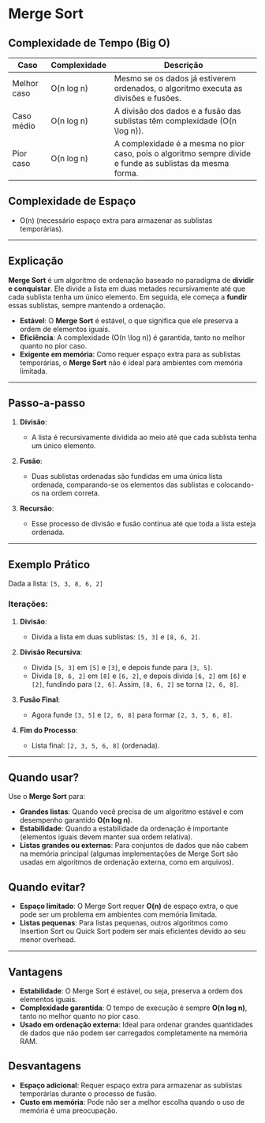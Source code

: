 # Merge Sort

## Complexidade de Tempo (Big O)

| Caso                 | Complexidade | Descrição                                                                 |
|----------------------|--------------|---------------------------------------------------------------------------|
| Melhor caso          | O(n log n)   | Mesmo se os dados já estiverem ordenados, o algoritmo executa as divisões e fusões. |
| Caso médio           | O(n log n)   | A divisão dos dados e a fusão das sublistas têm complexidade \(O(n \log n)\). |
| Pior caso            | O(n log n)   | A complexidade é a mesma no pior caso, pois o algoritmo sempre divide e funde as sublistas da mesma forma. |

## Complexidade de Espaço

- O(n) (necessário espaço extra para armazenar as sublistas temporárias).

---

## Explicação

**Merge Sort** é um algoritmo de ordenação baseado no paradigma de **dividir e conquistar**. Ele divide a lista em duas metades recursivamente até que cada sublista tenha um único elemento. Em seguida, ele começa a **fundir** essas sublistas, sempre mantendo a ordenação.

- **Estável**: O **Merge Sort** é estável, o que significa que ele preserva a ordem de elementos iguais.
- **Eficiência**: A complexidade \(O(n \log n)\) é garantida, tanto no melhor quanto no pior caso.
- **Exigente em memória**: Como requer espaço extra para as sublistas temporárias, o **Merge Sort** não é ideal para ambientes com memória limitada.

---

## Passo-a-passo

1. **Divisão**:
   - A lista é recursivamente dividida ao meio até que cada sublista tenha um único elemento.

2. **Fusão**:
   - Duas sublistas ordenadas são fundidas em uma única lista ordenada, comparando-se os elementos das sublistas e colocando-os na ordem correta.

3. **Recursão**:
   - Esse processo de divisão e fusão continua até que toda a lista esteja ordenada.

---

## Exemplo Prático

Dada a lista: `[5, 3, 8, 6, 2]`

### Iterações:
1. **Divisão**:
   - Divida a lista em duas sublistas: `[5, 3]` e `[8, 6, 2]`.

2. **Divisão Recursiva**:
   - Divida `[5, 3]` em `[5]` e `[3]`, e depois funde para `[3, 5]`.
   - Divida `[8, 6, 2]` em `[8]` e `[6, 2]`, e depois divida `[6, 2]` em `[6]` e `[2]`, fundindo para `[2, 6]`. Assim, `[8, 6, 2]` se torna `[2, 6, 8]`.

3. **Fusão Final**:
   - Agora funde `[3, 5]` e `[2, 6, 8]` para formar `[2, 3, 5, 6, 8]`.

4. **Fim do Processo**:
   - Lista final: `[2, 3, 5, 6, 8]` (ordenada).

---

## Quando usar?

Use o **Merge Sort** para:

  - **Grandes listas**: Quando você precisa de um algoritmo estável e com desempenho garantido **O(n log n)**.
  - **Estabilidade**: Quando a estabilidade da ordenação é importante (elementos iguais devem manter sua ordem relativa).
  - **Listas grandes ou externas**: Para conjuntos de dados que não cabem na memória principal (algumas implementações de Merge Sort são usadas em algoritmos de ordenação externa, como em arquivos).

## Quando evitar?

  - **Espaço limitado**: O Merge Sort requer **O(n)** de espaço extra, o que pode ser um problema em ambientes com memória limitada.
  - **Listas pequenas**: Para listas pequenas, outros algoritmos como Insertion Sort ou Quick Sort podem ser mais eficientes devido ao seu menor overhead.

---

## Vantagens

  - **Estabilidade**: O Merge Sort é estável, ou seja, preserva a ordem dos elementos iguais.
  - **Complexidade garantida**: O tempo de execução é sempre **O(n log n)**, tanto no melhor quanto no pior caso.
  - **Usado em ordenação externa**: Ideal para ordenar grandes quantidades de dados que não podem ser carregados completamente na memória RAM.

## Desvantagens

  - **Espaço adicional**: Requer espaço extra para armazenar as sublistas temporárias durante o processo de fusão.
  - **Custo em memória**: Pode não ser a melhor escolha quando o uso de memória é uma preocupação.
